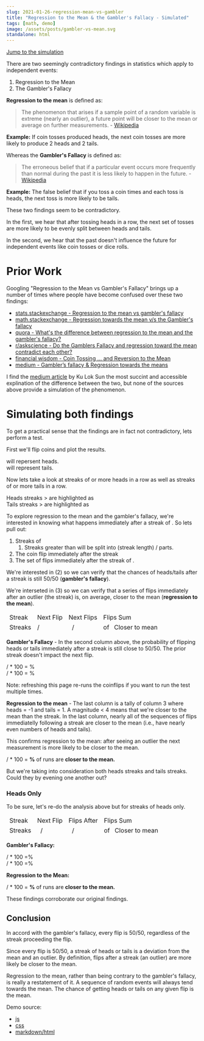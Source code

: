 ```yaml
---
slug: 2021-01-26-regression-mean-vs-gambler
title: "Regression to the Mean & the Gambler's Fallacy - Simulated"
tags: [math, demo]
image: /assets/posts/gambler-vs-mean.svg
standalone: html
---
```


<style type="text/css">
@import url("/blog-assets/regression-mean-vs-gambler.css");
</style>

<script type="text/javascript" src="/blog-assets/regression-mean-vs-gambler.js"></script>

[Jump to the simulation](#simulating-both-findings)

There are two seemingly contradictory findings in statistics which apply to independent events:

1. Regression to the Mean
2. The Gambler's Fallacy

**Regression to the mean** is defined as:

> The phenomenon that arises if a sample point of a random variable is extreme (nearly an outlier), a future point will be closer to the mean or average on further measurements. - [Wikipedia](https://en.wikipedia.org/wiki/Regression_toward_the_mean#:~:text=In%20statistics%2C%20regression%20toward%20the,or%20average%20on%20further%20measurements.)

**Example:** If <i data-bind="run_length"></i> coin tosses produced <i data-bind="run_length"></i> heads, the next <i data-bind="run_length"></i> coin tosses are more likely to produce 2 heads and 2 tails.

Whereas the **Gambler's Fallacy** is defined as:

> The erroneous belief that if a particular event occurs more frequently than normal during the past it is less likely to happen in the future. - [Wikipedia](https://en.wikipedia.org/wiki/Gambler%27s_fallacy)

**Example:** The false belief that if you toss a coin <i data-bind="run_length"></i> times and each toss is heads, the next toss is more likely to be tails.

These two findings seem to be contradictory.

In the first, we hear that after tossing <i data-bind="run_length"></i> heads in a row, the next set of tosses are more likely to be evenly split between heads and tails.

In the second, we hear that the past doesn't influence the future for independent events like coin tosses or dice rolls.

# Prior Work

Googling "Regression to the Mean vs Gambler's Fallacy" brings up a number of times where people have become confused over these two findings:

- [stats.stackexchange - Regression to the mean vs gambler's fallacy](https://stats.stackexchange.com/questions/204397/regression-to-the-mean-vs-gamblers-fallacy)
- [math.stackexchange - Regression towards the mean v/s the Gambler's fallacy](https://math.stackexchange.com/questions/433492/regression-towards-the-mean-v-s-the-gamblers-fallacy)
- [quora - What's the difference between regression to the mean and the gambler's fallacy?](https://www.quora.com/Whats-the-difference-between-regression-to-the-mean-and-the-gamblers-fallacy)
- [r/askscience - Do the Gamblers Fallacy and regression toward the mean contradict each other?](https://www.reddit.com/r/askscience/comments/340ulx/do_the_gamblers_fallacy_and_regression_toward_the/)
- [financial wisdom - Coin Tossing ... and Reversion to the Mean](https://www.financialwisdomforum.org/gummy-stuff/coin-tossing.htm)
- [medium - Gambler’s fallacy & Regression towards the means](https://medium.com/@sundaykuloksun/gamblers-fallacy-regression-towards-the-means-ae538ace8318)

I find the [medium article](<[medium](https://medium.com/@sundaykuloksun/gamblers-fallacy-regression-towards-the-means-ae538ace8318)>) by Ku Lok Sun the most succint and accessible explination of the difference between the two, but none of the sources above provide a simulation of the phenomenon.

# Simulating both findings

To get a practical sense that the findings are in fact not contradictory, lets perform a test.

First we'll flip <i data-bind="num_coins"></i> coins and plot the results.

<span class="coin side-H"></span> will repersent heads.
<br />
<span class="coin side-T"></span> will represent tails.

<div class="coin-chart" data-bind="coin_chart"></div>

Now lets take a look at streaks of <i data-bind="run_length"></i> or more heads in a row as well as streaks of <i data-bind="run_length"></i> or more tails in a row.

Heads streaks ><i data-bind="run_length"></i> are highlighted as <span class="coin side-H run"></span><br/>Tails streaks ><i data-bind="run_length"></i> are highlighted as <span class="coin side-T run"></span>

<div class="coin-chart" data-bind="run_chart"></div>

To explore regression to the mean and the gambler's fallacy, we're interested in knowing what happens immediately after a streak of <i data-bind="run_length"></i>. So lets pull out:

1. Streaks of <i data-bind="run_length"></i>
   1. Streaks greater than <i data-bind="run_length"></i> will be split into (streak length) / <i data-bind="run_length"></i> parts.
2. The coin flip immediately after the streak
3. The set of <i data-bind="run_length"></i> flips immediately after the streak of <i data-bind="run_length"></i>.

We're interested in (2) so we can verify that the chances of heads/tails after a streak is still 50/50 (**gambler's fallacy**).

We're interseted in (3) so we can verify that a series of flips immediately after an outlier (the streak) is, on average, closer to the mean (**regression to the mean**).

<table class="run-list">
  <thead>
    <tr>
      <td>Streak</td>
      <td>Next Flip</td>
      <td>
        Next <i data-bind="run_length"></i> Flips
      </td>
      <td>
        <i data-bind="run_length"></i> Flips Sum
      </td>
    </tr>
  </thead>
  <tbody data-bind="run_list"></tbody>
  <tfoot>
    <tr>
      <td>
        <i data-bind="num_runs"></i> Streaks
      </td>
      <td>
        <i data-bind="after_run_heads"></i> <span class="coin side-H"></span> /
        <i data-bind="after_run_tails"></i> <span class="coin side-T"></span>
      </td>
      <td>
        <i data-bind="seq_after_run_heads"></i> <span class="coin side-H"></span>&nbsp;
        /<i data-bind="seq_after_run_tails"></i> <span class="coin side-T"></span>
      </td>
      <td>
        <i data-bind="num_seq_closer_to_mean"></i> of <i data-bind="num_runs"></i>&nbsp;
        Closer to mean
      </td>
    </tr>
  </tfoot>
</table>

**Gambler's Fallacy** - In the second column above, the probability of flipping heads or tails immediately after a streak is still close to 50/50. The prior streak doesn't impact the next flip.

<i data-bind="after_run_heads"></i> / <i data-bind="num_runs"></i> * 100 =<i data-bind="after_run_heads_pct"></i>
% <span class="coin side-H"></span>
<br />
<i data-bind="after_run_tails"></i> / <i data-bind="num_runs"></i> * 100 =
<i data-bind="after_run_tails_pct"></i>% <span class="coin side-T"></span>

Note: refreshing this page re-runs the coinflips if you want to run the test multiple times.

**Regression to the mean** - The last column is a tally of column 3 where heads = -1 and tails = 1. A magnitude < 4 means that we're closer to the mean than the streak. In the last column, nearly all of the sequences of flips immediatelly following a streak are closer to the mean (i.e., have nearly even numbers of heads and tails).

This confirms regression to the mean: after seeing an outlier the next measurement is more likely to be closer to the mean.

<i data-bind="num_seq_closer_to_mean"></i> / <i data-bind="num_runs"></i> * 100 =
**<i data-bind="num_seq_closer_to_mean_pct"></i>%** of runs are **closer to the
mean.**

But we're taking into consideration both heads streaks and tails streaks. Could they by evening one another out?

### Heads Only

To be sure, let's re-do the analysis above but for streaks of heads only.

<table class="run-list">
  <thead>
    <tr>
      <td>Streak</td>
      <td>Next Flip</td>
      <td>
        <i data-bind="run_length"></i> Flips After
      </td>
      <td>
        <i data-bind="run_length"></i> Flips Sum
      </td>
    </tr>
  </thead>
  <tbody data-bind="heads_run_list"></tbody>
  <tfoot>
    <tr>
      <td>
        <i data-bind="heads_num_runs"></i> Streaks
      </td>
      <td>
        <i data-bind="heads_after_run_heads"></i> <span class="coin side-H"></span>&nbsp;
        /<i data-bind="heads_after_run_tails"></i> <span class="coin side-T"></span>
      </td>
      <td>
        <i data-bind="heads_seq_after_run_heads"></i> <span class="coin side-H"></span>&nbsp;
        /<i data-bind="heads_seq_after_run_tails"></i> <span class="coin side-T"></span>
      </td>
      <td>
        <i data-bind="heads_num_seq_closer_to_mean"></i> of <i data-bind="heads_num_runs"></i>&nbsp;
        Closer to mean
      </td>
    </tr>
  </tfoot>
</table>

**Gambler's Fallacy:**

<i data-bind="heads_after_run_heads"></i> / <i data-bind="heads_num_runs"></i> *
100 =<i data-bind="heads_after_run_heads_pct"></i>% <span class="coin side-H"></span>
<br />
<i data-bind="heads_after_run_tails"></i> / <i data-bind="heads_num_runs"></i> *
100 =<i data-bind="heads_after_run_tails_pct"></i>% <span class="coin side-T"></span>

**Regression to the Mean:**

<i data-bind="heads_num_seq_closer_to_mean"></i> / <i data-bind="heads_num_runs"></i> *
100 = **<i data-bind="heads_num_seq_closer_to_mean_pct"></i>%** of runs are
**closer to the mean.**

These findings corroborate our original findings.

## Conclusion

In accord with the gambler's fallacy, every flip is 50/50, regardless of the streak proceeding the flip.

Since every flip is 50/50, a streak of heads or tails is a deviation from the mean and an outlier. By definition, flips after a streak (an outlier) are more likely be closer to the mean.

Regression to the mean, rather than being contrary to the gambler's fallacy, is really a restatement of it. A sequence of random events will always tend towards the mean. The chance of getting heads or tails on any given flip is the mean.

Demo source:

- [js](https://github.com/tantaman/tantaman.github.io/blob/master/docs/blog-assets/regression-mean-vs-gambler.css)
- [css](https://github.com/tantaman/tantaman.github.io/blob/master/docs/blog-assets/regression-mean-vs-gambler.js)
- [markdown/html](https://github.com/tantaman/tantaman.github.io/blob/master/content/2021-01-26-regression-mean-vs-gambler.md)
